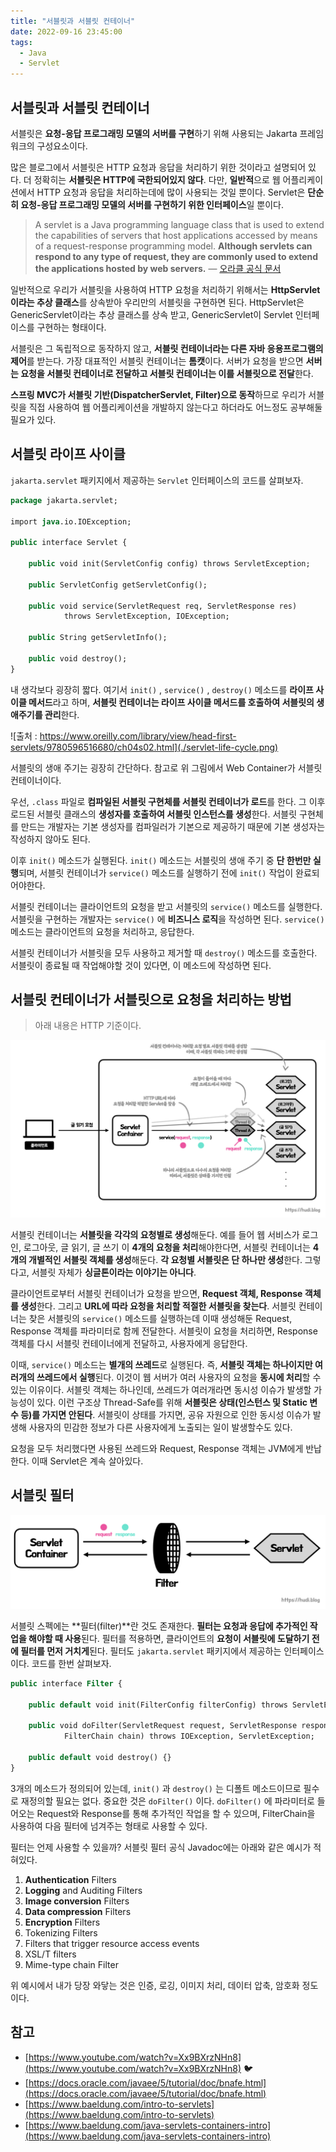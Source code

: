 ```yaml
---
title: "서블릿과 서블릿 컨테이너"
date: 2022-09-16 23:45:00
tags:
  - Java
  - Servlet
---
```


## 서블릿과 서블릿 컨테이너

서블릿은 **요청-응답 프로그래밍 모델의 서버를 구현**하기 위해 사용되는 Jakarta 프레임워크의 구성요소이다.

많은 블로그에서 서블릿은 HTTP 요청과 응답을 처리하기 위한 것이라고 설명되어 있다. 더 정확히는 **서블릿은 HTTP에 국한되어있지 않다**. 다만, **일반적**으로 웹 어플리케이션에서 HTTP 요청과 응답을 처리하는데에 많이 사용되는 것일 뿐이다. Servlet은 **단순히 요청-응답 프로그래밍 모델의 서버를 구현하기 위한 인터페이스**일 뿐이다.

> A servlet is a Java programming language class that is used to extend the capabilities of servers that host applications accessed by means of a request-response programming model. **Although servlets can respond to any type of request, they are commonly used to extend the applications hosted by web servers.** — [오라클 공식 문서](https://docs.oracle.com/javaee/5/tutorial/doc/bnafe.html)

일반적으로 우리가 서블릿을 사용하여 HTTP 요청을 처리하기 위해서는 **HttpServlet 이라는 추상 클래스**를 상속받아 우리만의 서블릿을 구현하면 된다. HttpServlet은 GenericServlet이라는 추상 클래스를 상속 받고, GenericServlet이 Servlet 인터페이스를 구현하는 형태이다.

서블릿은 그 독립적으로 동작하지 않고, **서블릿 컨테이너라는 다른 자바 응용프로그램의 제어**를 받는다. 가장 대표적인 서블릿 컨테이너는 **톰캣**이다. 서버가 요청을 받으면 **서버는 요청을 서블릿 컨테이너로 전달하고 서블릿 컨테이너는 이를 서블릿으로 전달**한다.

**스프링 MVC가 서블릿 기반(DispatcherServlet, Filter)으로 동작**하므로 우리가 서블릿을 직접 사용하여 웹 어플리케이션을 개발하지 않는다고 하더라도 어느정도 공부해둘 필요가 있다.

## 서블릿 라이프 사이클

`jakarta.servlet` 패키지에서 제공하는 `Servlet` 인터페이스의 코드를 살펴보자.

```sql
package jakarta.servlet;

import java.io.IOException;

public interface Servlet {

    public void init(ServletConfig config) throws ServletException;

    public ServletConfig getServletConfig();

    public void service(ServletRequest req, ServletResponse res)
            throws ServletException, IOException;

    public String getServletInfo();

    public void destroy();
}
```

내 생각보다 굉장히 짧다. 여기서 `init()` , `service()` , `destroy()` 메소드를 **라이프 사이클 메서드**라고 하며, **서블릿 컨테이너는 라이프 사이클 메서드를 호출하여 서블릿의 생애주기를 관리**한다.

![출처 : https://www.oreilly.com/library/view/head-first-servlets/9780596516680/ch04s02.html](./servlet-life-cycle.png)

서블릿의 생애 주기는 굉장히 간단하다. 참고로 위 그림에서 Web Container가 서블릿 컨테이너이다.

우선, `.class` 파일로 **컴파일된 서블릿 구현체를 서블릿 컨테이너가 로드**를 한다. 그 이후 로드된 서블릿 클래스의 **생성자를 호출하여 서블릿 인스턴스를 생성**한다. 서블릿 구현체를 만드는 개발자는 기본 생성자를 컴파일러가 기본으로 제공하기 때문에 기본 생성자는 작성하지 않아도 된다.

이후 `init()` 메소드가 실행된다. `init()` 메소드는 서블릿의 생애 주기 중 **단 한번만 실행**되며, 서블릿 컨테이너가 `service()` 메소드를 실행하기 전에 `init()` 작업이 완료되어야한다.

서블릿 컨테이너는 클라이언트의 요청을 받고 서블릿의 `service()` 메소드를 실행한다. 서블릿을 구현하는 개발자는 `service()` 에 **비즈니스 로직**을 작성하면 된다. `service()` 메소드는 클라이언트의 요청을 처리하고, 응답한다.

서블릿 컨테이너가 서블릿을 모두 사용하고 제거할 때 `destroy()` 메소드를 호출한다. 서블릿이 종료될 때 작업해야할 것이 있다면, 이 메소드에 작성하면 된다.

## 서블릿 컨테이너가 서블릿으로 요청을 처리하는 방법

> 아래 내용은 HTTP 기준이다.

![서블릿과 서블릿 컨테이너](./servlet-and-servlet-container.png)

서블릿 컨테이너는 **서블릿을 각각의 요청별로 생성**해둔다. 예를 들어 웹 서비스가 로그인, 로그아웃, 글 읽기, 글 쓰기 이 **4개의 요청을 처리**해야한다면, 서블릿 컨테이너는 **4개의 개별적인 서블릿 객체를 생성**해둔다. **각 요청별 서블릿은 단 하나만 생성**한다. 그렇다고, 서블릿 자체가 **싱글톤이라는 이야기는 아니다**.

클라이언트로부터 서블릿 컨테이너가 요청을 받으면, **Request 객체, Response 객체를 생성**한다. 그리고 **URL에 따라 요청을 처리할 적절한 서블릿을 찾는다**. 서블릿 컨테이너는 찾은 서블릿의 `service()` 메소드를 실행하는데 이때 생성해둔 Request, Response 객체를 파라미터로 함께 전달한다. 서블릿이 요청을 처리하면, Response 객체를 다시 서블릿 컨테이너에게 전달하고, 사용자에게 응답한다.

이때, `service()` 메소드는 **별개의 쓰레드**로 실행된다. 즉, **서블릿 객체는 하나이지만 여러개의 쓰레드에서 실행**된다. 이것이 웹 서버가 여러 사용자의 요청을 **동시에 처리**할 수 있는 이유이다. 서블릿 객체는 하나인데, 쓰레드가 여러개라면 동시성 이슈가 발생할 가능성이 있다. 이런 구조상 Thread-Safe를 위해 **서블릿은 상태(인스턴스 및 Static 변수 등)를 가지면 안된다**. 서블릿이 상태를 가지면, 공유 자원으로 인한 동시성 이슈가 발생해 사용자의 민감한 정보가 다른 사용자에게 노출되는 일이 발생할수도 있다.

요청을 모두 처리했다면 사용된 쓰레드와 Request, Response 객체는 JVM에게 반납한다. 이때 Servlet은 계속 살아있다.

## 서블릿 필터

![서블릿 필터](./servlet-filter.png)

서블릿 스펙에는 **필터(filter)**란 것도 존재한다. **필터는 요청과 응답에 추가적인 작업을 해야할 때 사용**된다. 필터를 적용하면, 클라이언트의 **요청이 서블릿에 도달하기 전에 필터를 먼저 거치게**된다. 필터도 `jakarta.servlet` 패키지에서 제공하는 인터페이스이다. 코드를 한번 살펴보자.

```sql
public interface Filter {

    public default void init(FilterConfig filterConfig) throws ServletException {}

    public void doFilter(ServletRequest request, ServletResponse response,
            FilterChain chain) throws IOException, ServletException;

    public default void destroy() {}
}
```

3개의 메소드가 정의되어 있는데, `init()` 과 `destroy()` 는 디폴트 메소드이므로 필수로 재정의할 필요는 없다. 중요한 것은 `doFilter()` 이다. `doFilter()` 에 파라미터로 들어오는 Request와 Response를 통해 추가적인 작업을 할 수 있으며, FilterChain을 사용하여 다음 필터에 넘겨주는 형태로 사용할 수 있다.

필터는 언제 사용할 수 있을까? 서블릿 필터 공식 Javadoc에는 아래와 같은 예시가 적혀있다.

1. **Authentication** Filters
2. **Logging** and Auditing Filters
3. **Image conversion** Filters
4. **Data compression** Filters
5. **Encryption** Filters
6. Tokenizing Filters
7. Filters that trigger resource access events
8. XSL/T filters
9. Mime-type chain Filter

위 예시에서 내가 당장 와닿는 것은 인증, 로깅, 이미지 처리, 데이터 압축, 암호화 정도이다.

## 참고

- [https://www.youtube.com/watch?v=Xx9BXrzNHn8](https://www.youtube.com/watch?v=Xx9BXrzNHn8) 🐦
- [https://docs.oracle.com/javaee/5/tutorial/doc/bnafe.html](https://docs.oracle.com/javaee/5/tutorial/doc/bnafe.html)
- [https://www.baeldung.com/intro-to-servlets](https://www.baeldung.com/intro-to-servlets)
- [https://www.baeldung.com/java-servlets-containers-intro](https://www.baeldung.com/java-servlets-containers-intro)
